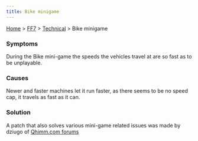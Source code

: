 ```yaml
---
title: Bike minigame
---
```


[Home](../../Main%20Page.md.md) > [FF7](../../FF7.md) > [Technical](../Technical.md) > Bike minigame

### Symptoms

During the Bike mini-game the speeds the vehicles travel at are so fast
as to be unplayable.

### Causes

Newer and faster machines let it run faster, as there seems to be no
speed cap, it travels as fast as it can.

### Solution

A patch that also solves various mini-game related issues was made by
dziugo of [Qhimm.com forums][]

  [Qhimm.com forums]: http://forums.qhimm.com/index.php?topic=4554.0
